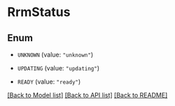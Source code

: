 # RrmStatus

## Enum


* `UNKNOWN` (value: `"unknown"`)

* `UPDATING` (value: `"updating"`)

* `READY` (value: `"ready"`)


[[Back to Model list]](../README.md#documentation-for-models) [[Back to API list]](../README.md#documentation-for-api-endpoints) [[Back to README]](../README.md)


